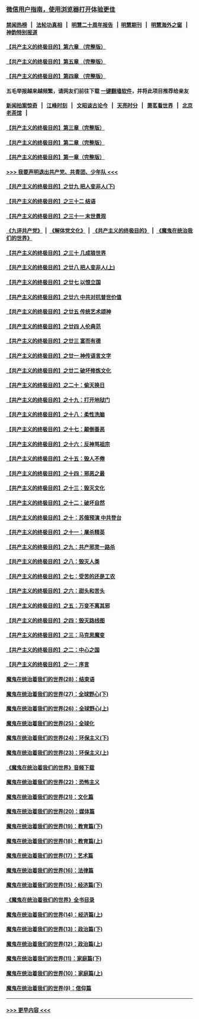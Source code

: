 ### [微信用户指南，使用浏览器打开体验更佳](https://github.com/gfw-breaker/banned-news1/blob/master/indexes/wechat-guide.md?t=0)
#### [禁闻热榜](热点新闻.md?t=0)  &nbsp;&nbsp;|&nbsp;&nbsp; [法轮功真相](https://github.com/gfw-breaker/truth/blob/master/README.md?t=0) &nbsp;&nbsp;|&nbsp;&nbsp; [明慧二十周年报告](https://github.com/gfw-breaker/mh-reports/blob/master/README.md?t=0) &nbsp;&nbsp;|&nbsp;&nbsp;[明慧期刊](https://github.com/gfw-breaker/mh-qikan) &nbsp;&nbsp;|&nbsp;&nbsp; [明慧海外之窗](https://github.com/gfw-breaker/mh-news/blob/master/README.md?t=0) &nbsp;&nbsp;|&nbsp;&nbsp; [神韵特别报道](https://github.com/gfw-breaker/mh-news/blob/master/shenyun.md?t=0)
#### [【共产主义的终极目的】第六章 （完整版）](../pages/nsc422/n11428913.md?t=02031244) 
#### [【共产主义的终极目的】第五章 （完整版）](../pages/nsc422/n11428912.md?t=02031244) 
#### [【共产主义的终极目的】第四章 （完整版）](../pages/nsc422/n11428907.md?t=02031244) 
#### 五毛举报越来越频繁，请网友们前往下载 [一键翻墙软件](https://github.com/gfw-breaker/ssr-accounts)，并将此项目推荐给亲友
#### [新闻拍案惊奇](https://github.com/gfw-breaker/banned-news1/blob/master/pages/link4.md) &nbsp;&nbsp;|&nbsp;&nbsp; [江峰时刻](https://github.com/gfw-breaker/banned-news1/blob/master/pages/link4.md) &nbsp;&nbsp;|&nbsp;&nbsp; [文昭谈古论今](https://github.com/gfw-breaker/banned-news1/blob/master/pages/link4.md) &nbsp;&nbsp;|&nbsp;&nbsp; [天亮时分](https://github.com/gfw-breaker/banned-news1/blob/master/pages/link4.md) &nbsp;&nbsp;|&nbsp;&nbsp; [萧茗看世界](https://github.com/gfw-breaker/banned-news1/blob/master/pages/link4.md) &nbsp;&nbsp;|&nbsp;&nbsp; [北京老茶馆](https://github.com/gfw-breaker/banned-news1/blob/master/pages/link4.md) &nbsp;&nbsp;|&nbsp;&nbsp; 
#### [【共产主义的终极目的】第三章（完整版）](../pages/nsc422/n11428848.md?t=02031244) 
#### [【共产主义的终极目的】第二章（完整版）](../pages/nsc422/n11428831.md?t=02031244) 
#### [【共产主义的终极目的】第一章（完整版）](../pages/nsc422/n11417651.md?t=02031244) 
#### [>>> 我要声明退出共产党、共青团、少年队 <<<](https://github.com/begood0513/goodnews/blob/master/quit/letter.md) 
#### [【共产主义的终极目的】之廿九 把人变非人(下)](../pages/nsc422/n11344140.md?t=02031244) 
#### [【共产主义的终极目的】之三十二 结语](../pages/nsc422/n11360535.md?t=02031244) 
#### [【共产主义的终极目的】之三十一 末世景观](../pages/nsc422/n11351129.md?t=02031244) 
#### [《九评共产党》](https://github.com/begood0513/9ping.md/blob/master/README.md) &nbsp;|&nbsp; [《解体党文化》](../../../../jtdwh.md/blob/master/README.md)  &nbsp;|&nbsp; [《共产主义的终极目的》](../../../../gczydzjmd.md/blob/master/README.md) &nbsp;|&nbsp; [《魔鬼在统治我们的世界》](../../../../mgztzwmdsj.md/blob/master/README.md) 
#### [【共产主义的终极目的】之三十 几成狼世界](../pages/nsc422/n11348280.md?t=02031244) 
#### [【共产主义的终极目的】之廿八 把人变非人(上)](../pages/nsc422/n11340492.md?t=02031244) 
#### [【共产主义的终极目的】之廿七 以恨立国](../pages/nsc422/n11336944.md?t=02031244) 
#### [【共产主义的终极目的】之廿六 中共对抗普世价值](../pages/nsc422/n11324785.md?t=02031244) 
#### [【共产主义的终极目的】之廿五 传统艺术颂神](../pages/nsc422/n11296396.md?t=02031244) 
#### [【共产主义的终极目的】之廿四 人伦典范](../pages/nsc422/n11296397.md?t=02031244) 
#### [【共产主义的终极目的】之廿三 富而有德](../pages/nsc422/n11283598.md?t=02031244) 
#### [【共产主义的终极目的】之廿一 神传语言文字](../pages/nsc422/n11263265.md?t=02031244) 
#### [【共产主义的终极目的】之廿二 破坏修炼文化](../pages/nsc422/n11245728.md?t=02031244) 
#### [【共产主义的终极目的】之二十：偷天换日](../pages/nsc422/n11238846.md?t=02031244) 
#### [【共产主义的终极目的】之十九：打开地狱门](../pages/nsc422/n11206376.md?t=02031244) 
#### [【共产主义的终极目的】之十八：柔性洗脑](../pages/nsc422/n11199994.md?t=02031244) 
#### [【共产主义的终极目的】之十七：颠倒善恶](../pages/nsc422/n11179782.md?t=02031244) 
#### [【共产主义的终极目的】之十六：反神骂祖宗](../pages/nsc422/n11166798.md?t=02031244) 
#### [【共产主义的终极目的】之十五：毁人不倦](../pages/nsc422/n11166792.md?t=02031244) 
#### [【共产主义的终极目的】之十四：邪恶之最](../pages/nsc422/n11150249.md?t=02031244) 
#### [【共产主义的终极目的】之十三：毁灭文化](../pages/nsc422/n11135227.md?t=02031244) 
#### [【共产主义的终极目的】之十二：破坏自然](../pages/nsc422/n11135214.md?t=02031244) 
#### [【共产主义的终极目的】之十：苏俄预演 中共登台](../pages/nsc422/n11118424.md?t=02031244) 
#### [【共产主义的终极目的】之十一：屠杀精英](../pages/nsc422/n11118442.md?t=02031244) 
#### [【共产主义的终极目的】之九：共产邪灵一路杀](../pages/nsc422/n11114139.md?t=02031244) 
#### [【共产主义的终极目的】之八：毁灭人类](../pages/nsc422/n11108503.md?t=02031244) 
#### [【共产主义的终极目的】之七：受苦的还是工农](../pages/nsc422/n11101809.md?t=02031244) 
#### [【共产主义的终极目的】之六：甜头和苦头](../pages/nsc422/n11096971.md?t=02031244) 
#### [【共产主义的终极目的】之五：万变不离其邪](../pages/nsc422/n11091285.md?t=02031244) 
#### [【共产主义的终极目的】之四：毁灭路线图](../pages/nsc422/n11086284.md?t=02031244) 
#### [【共产主义的终极目的】之三：马克思魔变](../pages/nsc422/n11061941.md?t=02031244) 
#### [【共产主义的终极目的】之二：中心之国](../pages/nsc422/n11047728.md?t=02031244) 
#### [【共产主义的终极目的】之一：序言](../pages/nsc422/n11086077.md?t=02031244) 
#### [魔鬼在统治着我们的世界(28)：结束语](../pages/nsc422/n10936246.md?t=02031244) 
#### [魔鬼在统治着我们的世界(27)：全球野心(下)](../pages/nsc422/n10928319.md?t=02031244) 
#### [魔鬼在统治着我们的世界(26)：全球野心(上)](../pages/nsc422/n10900318.md?t=02031244) 
#### [魔鬼在统治着我们的世界(25)：全球化](../pages/nsc422/n10788205.md?t=02031244) 
#### [魔鬼在统治着我们的世界(24)：环保主义(下)](../pages/nsc422/n10695307.md?t=02031244) 
#### [魔鬼在统治着我们的世界(23)：环保主义(上)](../pages/nsc422/n10688613.md?t=02031244) 
#### [《魔鬼在统治着我们的世界》音频下载](../pages/nsc422/n10635553.md?t=02031244) 
#### [魔鬼在统治着我们的世界(22)：恐怖主义](../pages/nsc422/n10614727.md?t=02031244) 
#### [魔鬼在统治着我们的世界(21)：文化篇](../pages/nsc422/n10597706.md?t=02031244) 
#### [魔鬼在统治着我们的世界(20)：媒体篇](../pages/nsc422/n10586579.md?t=02031244) 
#### [魔鬼在统治着我们的世界(19)：教育篇(下)](../pages/nsc422/n10564808.md?t=02031244) 
#### [魔鬼在统治着我们的世界(18)：教育篇(上)](../pages/nsc422/n10526970.md?t=02031244) 
#### [魔鬼在统治着我们的世界(17)：艺术篇](../pages/nsc422/n10499093.md?t=02031244) 
#### [魔鬼在统治着我们的世界(16)：法律篇](../pages/nsc422/n10485969.md?t=02031244) 
#### [魔鬼在统治着我们的世界(15)：经济篇(下)](../pages/nsc422/n10469975.md?t=02031244) 
#### [《魔鬼在统治着我们的世界》全书目录](../pages/nsc422/n10464261.md?t=02031244) 
#### [魔鬼在统治着我们的世界(14)：经济篇(上)](../pages/nsc422/n10457370.md?t=02031244) 
#### [魔鬼在统治着我们的世界(13)：政治篇(下)](../pages/nsc422/n10448270.md?t=02031244) 
#### [魔鬼在统治着我们的世界(12)：政治篇(上)](../pages/nsc422/n10444576.md?t=02031244) 
#### [魔鬼在统治着我们的世界(11)：家庭篇(下)](../pages/nsc422/n10440961.md?t=02031244) 
#### [魔鬼在统治着我们的世界(10)：家庭篇(上)](../pages/nsc422/n10435448.md?t=02031244) 
#### [魔鬼在统治着我们的世界(9)：信仰篇](../pages/nsc422/n10432159.md?t=02031244) 

----
#### [ >>> 更早内容 <<< ](../indexes/nsc422-earlier.md)
